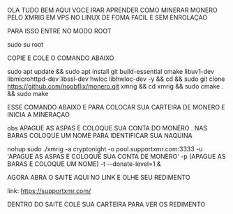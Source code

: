 OLA TUDO BEM AQUI VOCE IRAR APRENDER COMO MINERAR MONERO PELO XMRIG EM VPS NO LINUX  DE FOMA FACIL E SEM ENROLAÇAO 

PARA ISSO ENTRE NO MODO ROOT 

sudo su root

COPIE E COLE O COMANDO ABAIXO

sudo apt update && sudo apt install git build-essential cmake libuv1-dev libmicrohttpd-dev libssl-dev hwloc libhwloc-dev -y && cd && sudo git clone https://github.com/noobflix/monero.git xmrig && cd xmrig && sudo cmake . && sudo make
  

ESSE COMANDO ABAIXO E PARA COLOCAR SUA CARTEIRA DE MONERO E INICIA A MINERAÇAO

obs APAGUE AS ASPAS E COLOQUE SUA CONTA DO MONERO . NAS BARAS COLOQUE UM NOME PARA IDENTIFICAR SUA NAQUINA


nohup sudo ./xmrig -a  cryptonight -o pool.supportxmr.com:3333 -u 'APAGUE AS ASPAS E COLOQUE SUA CONTA DE MONERO' -p (APAGUE AS BARAS E COLOQUE UM NOME) -t  --donate-level=1 &


AGORA ABRA O SAITE AQUI NO LINK E OLHE SEU REDIMENTO 

link: https://supportxmr.com/

DENTRO DO SAITE COLE SUA CARTEIRA PARA VER OS REDIMENTO


